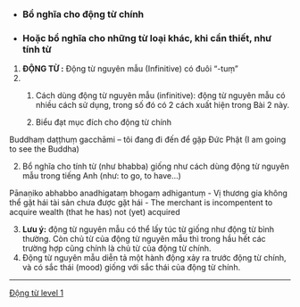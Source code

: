 - ### Bổ nghĩa cho động từ chính
- ### Hoặc bổ nghĩa cho những từ loại khác, khi cần thiết, như tính từ

1. **ĐỘNG TỪ :** Động từ nguyên mẫu (Infinitive) có đuôi “-tuṃ”
2. 1. Cách dùng động từ nguyên mẫu (infinitive): động từ nguyên mẫu có nhiều cách sử dụng, trong số đó có 2 cách xuất hiện trong Bài 2 này.
    
    1. Biểu đạt mục đích cho động từ chính
        

Buddhaṃ daṭṭhuṃ gacchāmi – tôi đang đi đến để gặp Đức Phật (I am going to see the Buddha)

2. Bổ nghĩa cho tính từ (như bhabba) giống như cách dùng động từ nguyên mẫu trong tiếng Anh (như: to go, to have…)
    

Pānaṇiko abhabbo anadhigataṃ bhogaṃ adhigantuṃ - Vị thương gia không thể gặt hái tài sản chưa được gặt hái - The merchant is incompentent to acquire wealth (that he has) not (yet) acquired

3. **Lưu ý:** động từ nguyên mẫu có thể lấy túc từ giống như động từ bình thường. Còn chủ từ của động từ nguyên mẫu thì trong hầu hết các trường hợp cũng chính là chủ từ của động từ chính.
4. Động từ nguyên mẫu diễn tả một hành động xảy ra trước động từ chính, và có sắc thái (mood) giống với sắc thái của động từ chính.

---
[Động từ level 1](../../../3.%20Forge/Buổi%20ôn%20tuần%203/Động%20từ%20level%201.md)
